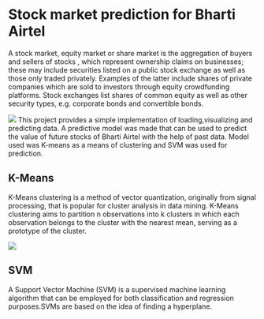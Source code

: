 # Stock market prediction for Bharti Airtel
A stock market, equity market or share market is the aggregation of buyers and sellers of stocks , which represent ownership claims on businesses; these may include securities listed on a public stock exchange as well as those only traded privately. Examples of the latter include shares of private companies which are sold to investors through equity crowdfunding platforms. Stock exchanges list shares of common equity as well as other security types, e.g. corporate bonds and convertible bonds.

<img src = "https://drive.google.com/uc?id=1rPiz0uymWQ3LMjO5t96NXx5187UYnipB">
This project provides a simple implementation of loading,visualizing and predicting data.
A predictive model was made that can be used to predict the value of future stocks of Bharti Airtel with the help of past data.
Model used was K-means as a means of clustering and SVM was used for prediction.

## K-Means
K-Means clustering is a method of vector quantization, originally from signal processing, that is popular for cluster analysis in data mining. K-Means clustering aims to partition n observations into k clusters in which each observation belongs to the cluster with the nearest mean, serving as a prototype of the cluster.

<img src = "https://drive.google.com/uc?id=1kW0egP4jy23LS6NsnXlRduvUALHqLjW0">

## SVM
A Support Vector Machine (SVM) is a supervised machine learning algorithm that can be employed for both classification and regression purposes.SVMs are based on the idea of finding a hyperplane.


